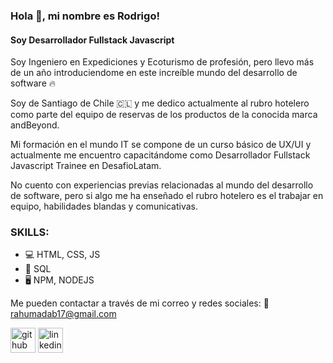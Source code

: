 ### Hola 👋, mi nombre es Rodrigo!
#### Soy Desarrollador Fullstack Javascript
Soy Ingeniero en Expediciones y Ecoturismo de profesión, pero llevo más de un año introduciendome en este increíble mundo del desarrollo de software 🔥

Soy de Santiago de Chile 🇨🇱 y me dedico actualmente al rubro hotelero como parte del equipo de reservas de los productos de la conocida marca andBeyond.

Mi formación en el mundo IT se compone de un curso básico de UX/UI y actualmente me encuentro capacitándome como Desarrollador Fullstack Javascript Trainee en DesafioLatam.

No cuento con experiencias previas relacionadas al mundo del desarrollo de software, pero si algo me ha enseñado el rubro hotelero es el trabajar en equipo, habilidades blandas y comunicativas.

### SKILLS:
* 💻 HTML, CSS, JS
* 🐘 SQL
* 🖥 NPM, NODEJS

Me pueden contactar a través de mi correo y redes sociales: 
📩 rahumadab17@gmail.com 

[<img src='https://cdn.jsdelivr.net/npm/simple-icons@3.0.1/icons/github.svg' alt='github' height='40'>](https://github.com/rahumadab17)  [<img src='https://cdn.jsdelivr.net/npm/simple-icons@3.0.1/icons/linkedin.svg' alt='linkedin' height='40'>](https://www.linkedin.com/in/https://www.linkedin.com/in/rodrigo-ahumada-brito-36a041183//)  







